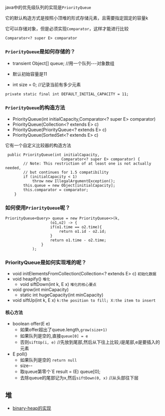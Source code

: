 
java中的优先级队列的实现是`PriorityQueue`

它的默认构造方式是按照小顶堆的形式存储元素，且需要指定固定的容量k

它可以存储对象，但是必须实现`Comparator`，这样才能进行比较

```
Comparator<? super E> comparator
```

### `PriorityQueue`是如何存储的？

- transient Object[] queue; //用一个队列---对象数组

- 默认初始容量是11

-  int size = 0; //记录当前有多少元素


```
private static final int DEFAULT_INITIAL_CAPACITY = 11;
```
### `PriorityQueue`的构造方法
- PriorityQueue(int initialCapacity,Comparator<? super E> comparator) 
- PriorityQueue(Collection<? extends E> c) 
- PriorityQueue(PriorityQueue<? extends E> c) 
- PriorityQueue(SortedSet<? extends E> c) 


它有一个自定义比较器的构造方法
```
 public PriorityQueue(int initialCapacity,
                         Comparator<? super E> comparator) {
        // Note: This restriction of at least one is not actually needed,
        // but continues for 1.5 compatibility
        if (initialCapacity < 1)
            throw new IllegalArgumentException();
        this.queue = new Object[initialCapacity];
        this.comparator = comparator;
    }
```

### 如何使用`PriorityQueue`呢？

```
PriorityQueue<Query> queue = new PriorityQueue<>(k,
                    (o1,o2) -> {
                    if(o1.time == o2.time){
                        return o1.id - o2.id;
                    }
                    return o1.time - o2.time;
                }
            );
```

### PriorityQueue是如何实现堆的呢？

- void initElementsFromCollection(Collection<? extends E> c)  `初始化数据`
- void heapify() `堆化`
    - void siftDown(int k, E x)  `堆化的核心要点`
- void grow(int minCapacity)
    - static int hugeCapacity(int minCapacity) 
- void siftUp(int k, E x)  `k:the position to fill; X:the item to insert`
    
    
#### 核心方法

- boolean offer(E e)
    - 如果offer超出了queue.length,`grow(size+1)`  
    - 如果队列是空的,直接`queue[0] = e`
    - 否则`siftUp(i, e)` //先放到尾部,然后从下往上比较,i是尾部,e是要插入的元素 
-  E poll() 
    -  如果队列是空的 `return null`  
    -  size--
    -  取queue第零个`E result = (E) queue[0];
    -  去除queue的尾部记为x,然后`siftDown(0, x)` //从头部往下层
    
    
## 堆

- [binary-heap的实现](https://www.geeksforgeeks.org/binary-heap/)    

